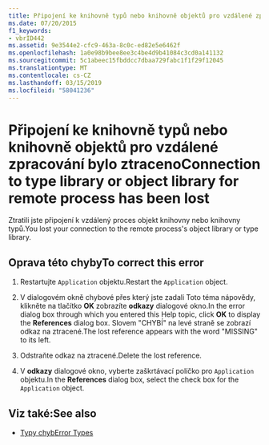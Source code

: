```yaml
---
title: Připojení ke knihovně typů nebo knihovně objektů pro vzdálené zpracování bylo ztraceno
ms.date: 07/20/2015
f1_keywords:
- vbrID442
ms.assetid: 9e3544e2-cfc9-463a-8c0c-ed82e5e6462f
ms.openlocfilehash: 1a0e98b9bee8ee3c4be4d9b41084c3cd0a141132
ms.sourcegitcommit: 5c1abeec15fbddcc7dbaa729fabc1f1f29f12045
ms.translationtype: MT
ms.contentlocale: cs-CZ
ms.lasthandoff: 03/15/2019
ms.locfileid: "58041236"
---
```

# <a name="connection-to-type-library-or-object-library-for-remote-process-has-been-lost"></a><span data-ttu-id="54de4-102">Připojení ke knihovně typů nebo knihovně objektů pro vzdálené zpracování bylo ztraceno</span><span class="sxs-lookup"><span data-stu-id="54de4-102">Connection to type library or object library for remote process has been lost</span></span>
<span data-ttu-id="54de4-103">Ztratili jste připojení k vzdálený proces objekt knihovny nebo knihovny typů.</span><span class="sxs-lookup"><span data-stu-id="54de4-103">You lost your connection to the remote process's object library or type library.</span></span>  
  
## <a name="to-correct-this-error"></a><span data-ttu-id="54de4-104">Oprava této chyby</span><span class="sxs-lookup"><span data-stu-id="54de4-104">To correct this error</span></span>  
  
1.  <span data-ttu-id="54de4-105">Restartujte `Application` objektu.</span><span class="sxs-lookup"><span data-stu-id="54de4-105">Restart the `Application` object.</span></span>  
  
2.  <span data-ttu-id="54de4-106">V dialogovém okně chybové přes který jste zadali Toto téma nápovědy, klikněte na tlačítko **OK** zobrazíte **odkazy** dialogové okno.</span><span class="sxs-lookup"><span data-stu-id="54de4-106">In the error dialog box through which you entered this Help topic, click **OK** to display the **References** dialog box.</span></span> <span data-ttu-id="54de4-107">Slovem "CHYBÍ" na levé straně se zobrazí odkaz na ztracené.</span><span class="sxs-lookup"><span data-stu-id="54de4-107">The lost reference appears with the word "MISSING" to its left.</span></span>  
  
3.  <span data-ttu-id="54de4-108">Odstraňte odkaz na ztracené.</span><span class="sxs-lookup"><span data-stu-id="54de4-108">Delete the lost reference.</span></span>  
  
4.  <span data-ttu-id="54de4-109">V **odkazy** dialogové okno, vyberte zaškrtávací políčko pro `Application` objektu.</span><span class="sxs-lookup"><span data-stu-id="54de4-109">In the **References** dialog box, select the check box for the `Application` object.</span></span>  
  
## <a name="see-also"></a><span data-ttu-id="54de4-110">Viz také:</span><span class="sxs-lookup"><span data-stu-id="54de4-110">See also</span></span>

- [<span data-ttu-id="54de4-111">Typy chyb</span><span class="sxs-lookup"><span data-stu-id="54de4-111">Error Types</span></span>](../../visual-basic/programming-guide/language-features/error-types.md)
